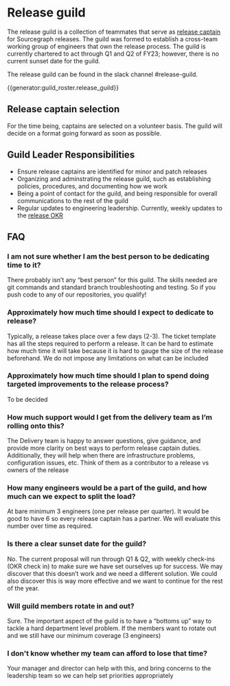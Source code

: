 # Release guild

The release guild is a collection of teammates that serve as [release captain](index.md#release-captain) for Sourcegraph releases. The guild
was formed to establish a cross-team working group of engineers that own the release process. The guild is currently
chartered to act through Q1 and Q2 of FY23; however, there is no current sunset date for the guild.

The release guild can be found in the slack channel #release-guild.

{{generator:guild_roster.release_guild}}

## Release captain selection

For the time being, captains are selected on a volunteer basis. The guild will decide on a format going forward as soon as possible.

## Guild Leader Responsibilities

- Ensure release captains are identified for minor and patch releases
- Organizing and adminstrating the release guild, such as establishing policies, procedures, and documenting how we work
- Being a point of contact for the guild, and being responsible for overall communications to the rest of the guild
- Regular updates to engineering leadership. Currently, weekly updates to the [release OKR](https://github.com/sourcegraph/product-engineering-tracker/issues/66)

## FAQ

### I am not sure whether I am the best person to be dedicating time to it?

There probably isn’t any “best person” for this guild. The skills needed are git commands and standard branch troubleshooting and testing. So if you push code to any of our repositories, you qualify!

### Approximately how much time should I expect to dedicate to release?

Typically, a release takes place over a few days (2-3). The ticket template has all the steps required to perform a release. It can be hard to estimate how much time it will take because it is hard to gauge the size of the release beforehand. We do not impose any limitations on what can be included

### Approximately how much time should I plan to spend doing targeted improvements to the release process?

To be decided

### How much support would I get from the delivery team as I’m rolling onto this?

The Delivery team is happy to answer questions, give guidance, and provide more clarity on best ways to perform release captain duties. Additionally, they will help when there are infrastructure problems, configuration issues, etc. Think of them as a contributor to a release vs owners of the release

### How many engineers would be a part of the guild, and how much can we expect to split the load?

At bare minimum 3 engineers (one per release per quarter). It would be good to have 6 so every release captain has a partner. We will evaluate this number over time as required.

### Is there a clear sunset date for the guild?

No. The current proposal will run through Q1 & Q2, with weekly check-ins (OKR check in) to make sure we have set ourselves up for success. We may discover that this doesn’t work and we need a different solution. We could also discover this is way more effective and we want to continue for the rest of the year.

### Will guild members rotate in and out?

Sure. The important aspect of the guild is to have a “bottoms up” way to tackle a hard department level problem. If the members want to rotate out and we still have our minimum coverage (3 engineers)

### I don't know whether my team can afford to lose that time?

Your manager and director can help with this, and bring concerns to the leadership team so we can help set priorities appropriately
